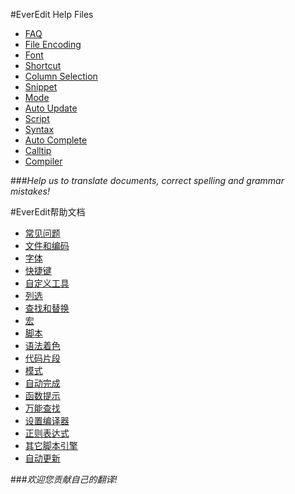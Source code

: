 #EverEdit Help Files
* [FAQ](1033/faq.md)
* [File Encoding](1033/fileencoding.md)
* [Font](1033/font.md)
* [Shortcut](1033/shortcut.md)
* [Column Selection](1033/colsel.md)
* [Snippet](1033/snippet.md)
* [Mode](1033/mode.md)
* [Auto Update](1033/autoupdate.md)
* [Script](1033/script.md)
* [Syntax](1033/syntax.md)
* [Auto Complete](1033/autocomplete.md)
* [Calltip](1033/calltip.md)
* [Compiler](1033/compiler.md)

###*Help us to translate documents, correct spelling and grammar mistakes!*

#EverEdit帮助文档
* [常见问题](https://github.com/everedit/addons/blob/master/help/2052/faq.md)
* [文件和编码](https://github.com/everedit/addons/blob/master/help/2052/fileencoding.md)
* [字体](https://github.com/everedit/addons/blob/master/help/2052/font.md)
* [快捷键](https://github.com/everedit/addons/blob/master/help/2052/shortcut.md)
* [自定义工具](https://github.com/everedit/addons/blob/master/help/2052/tool.md)
* [列选](https://github.com/everedit/addons/blob/master/help/2052/colsel.md)
* [查找和替换](https://github.com/everedit/addons/blob/master/help/2052/findreplace.md)
* [宏](https://github.com/everedit/addons/blob/master/help/2052/macro.md)
* [脚本](https://github.com/everedit/addons/blob/master/help/2052/script.md)
* [语法着色](https://github.com/everedit/addons/blob/master/help/2052/syntax.md)
* [代码片段](https://github.com/everedit/addons/blob/master/help/2052/snippet.md)
* [模式](https://github.com/everedit/addons/blob/master/help/2052/mode.md)
* [自动完成](https://github.com/everedit/addons/blob/master/help/2052/autocomplete.md)
* [函数提示](https://github.com/everedit/addons/blob/master/help/2052/calltip.md)
* [万能查找](https://github.com/everedit/addons/blob/master/help/2052/findeverything.md)
* [设置编译器](https://github.com/everedit/addons/blob/master/help/2052/compiler.md)
* [正则表达式](https://github.com/everedit/addons/blob/master/help/2052/regex.md)
* [其它脚本引擎](https://github.com/everedit/addons/blob/master/help/2052/otherscript.md)
* [自动更新](https://github.com/everedit/addons/blob/master/help/2052/autoupdate.md)

###*欢迎您贡献自己的翻译!*

